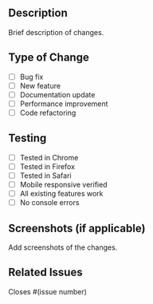 ## Description
Brief description of changes.

## Type of Change
- [ ] Bug fix
- [ ] New feature
- [ ] Documentation update
- [ ] Performance improvement
- [ ] Code refactoring

## Testing
- [ ] Tested in Chrome
- [ ] Tested in Firefox
- [ ] Tested in Safari
- [ ] Mobile responsive verified
- [ ] All existing features work
- [ ] No console errors

## Screenshots (if applicable)
Add screenshots of the changes.

## Related Issues
Closes #(issue number)
